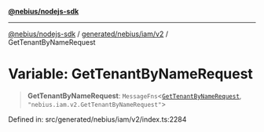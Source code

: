 [**@nebius/nodejs-sdk**](../../../../../README.md)

***

[@nebius/nodejs-sdk](../../../../../README.md) / [generated/nebius/iam/v2](../README.md) / GetTenantByNameRequest

# Variable: GetTenantByNameRequest

> **GetTenantByNameRequest**: `MessageFns`\<[`GetTenantByNameRequest`](../interfaces/GetTenantByNameRequest.md), `"nebius.iam.v2.GetTenantByNameRequest"`\>

Defined in: src/generated/nebius/iam/v2/index.ts:2284
